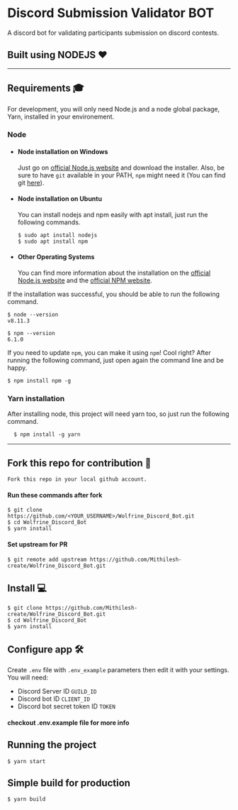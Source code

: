 # Discord Submission Validator BOT

A discord bot for validating participants submission on discord contests.

## Built using NODEJS :heart:

---
## Requirements 🎓

For development, you will only need Node.js and a node global package, Yarn, installed in your environement.

### Node
- #### Node installation on Windows

  Just go on [official Node.js website](https://nodejs.org/) and download the installer.
Also, be sure to have `git` available in your PATH, `npm` might need it (You can find git [here](https://git-scm.com/)).

- #### Node installation on Ubuntu

  You can install nodejs and npm easily with apt install, just run the following commands.

      $ sudo apt install nodejs
      $ sudo apt install npm

- #### Other Operating Systems
  You can find more information about the installation on the [official Node.js website](https://nodejs.org/) and the [official NPM website](https://npmjs.org/).

If the installation was successful, you should be able to run the following command.

    $ node --version
    v8.11.3

    $ npm --version
    6.1.0

If you need to update `npm`, you can make it using `npm`! Cool right? After running the following command, just open again the command line and be happy.

    $ npm install npm -g

###
### Yarn installation
  After installing node, this project will need yarn too, so just run the following command.

      $ npm install -g yarn

---
## Fork this repo for contribution 🦾

    Fork this repo in your local github account.

#### Run these commands after fork
    $ git clone https://github.com/<YOUR_USERNAME>/Wolfrine_Discord_Bot.git    
    $ cd Wolfrine_Discord_Bot
    $ yarn install

#### Set upstream for PR
    $ git remote add upstream https://github.com/Mithilesh-create/Wolfrine_Discord_Bot.git    

## Install 💻

    $ git clone https://github.com/Mithilesh-create/Wolfrine_Discord_Bot.git
    $ cd Wolfrine_Discord_Bot
    $ yarn install

## Configure app 🛠

Create `.env` file with `.env_example` parameters then edit it with your settings. You will need:

- Discord Server ID `GUILD_ID`
- Discord bot ID `CLIENT_ID`
- Discord bot secret token ID `TOKEN`
#### checkout .env.example file for more info

## Running the project

    $ yarn start

## Simple build for production

    $ yarn build